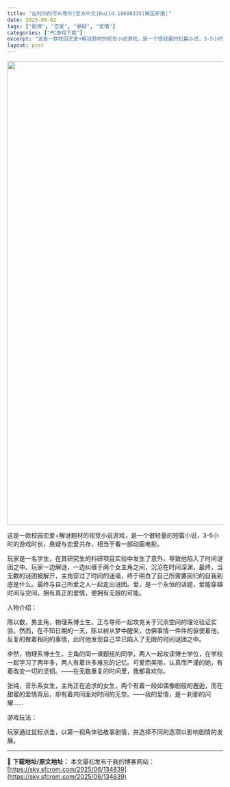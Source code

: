 ```yaml
---
title: "在时间的尽头等你|官方中文|Build.18686335|解压即撸|"
date: 2025-06-02
tags: ["剧情", "恋爱", "悬疑", "爱情"]
categories: ["PC游戏下载"]
excerpt: "这是一款校园恋爱+解谜题材的视觉小说游戏，是一个很轻量的短篇小说，3-5小时的游戏时长，悬疑与恋爱共存，相当于看一部动画电影。 玩家是一名学生，在其研究生的科研项目实验中发生了意外，导致他陷入了时间谜团之中。玩家一边解谜，一边纠缠于两个女主角之间，沉沦在时间深渊，最终，当无数的谜团被解开，主角穿过了&hellip;"
layout: post
---
```


<img class="aligncenter size-full wp-image-134832" src="https://sky.sfcrom.com/wp-content/uploads/2025/06/2025060209064176.webp" alt="" width="700" height="1080" />

这是一款校园恋爱+解谜题材的视觉小说游戏，是一个很轻量的短篇小说，3-5小时的游戏时长，悬疑与恋爱共存，相当于看一部动画电影。

玩家是一名学生，在其研究生的科研项目实验中发生了意外，导致他陷入了时间谜团之中。玩家一边解谜，一边纠缠于两个女主角之间，沉沦在时间深渊，最终，当无数的谜团被解开，主角穿过了时间的迷墙，终于明白了自己所需要回归的自我到底是什么。最终与自己所爱之人一起走出谜团。爱，是一个永恒的话题，爱能穿越时间与空间，拥有真正的爱情，便拥有无限的可能。

人物介绍：

陈以数，男主角，物理系博士生，正与导师一起攻克关于冗余空间的理论验证实验。然而，在不知日期的一天，陈以树从梦中醒来，仿佛事情一件件的驱使着他，反复的做着相同的事情，此时他发现自己早已陷入了无限的时间谜团之中。

李然，物理系博士生，主角的同一课题组的同学，两人一起攻读博士学位，在学校一起学习了两年多，两人有着许多难忘的记忆。可爱而美丽，认真而严谨的她，有着改变一切的坚韧。——在无数重复的时间里，我都喜欢你。

张纯，音乐系女生，主角正在追求的女生，两个有着一段如偶像剧般的邂逅，而在甜蜜的爱情背后，却有着共同面对时间的无奈。——我的爱情，是一刹那的闪耀……

游戏玩法：

玩家通过鼠标点击，以第一视角体验故事剧情，并选择不同的选项以影响剧情的发展。

---
📖 **下载地址/原文地址：** 本文最初发布于我的博客网站：[https://sky.sfcrom.com/2025/06/134839](https://sky.sfcrom.com/2025/06/134839)
